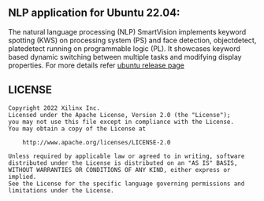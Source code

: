 ## NLP application for Ubuntu 22.04:
 The natural language processing (NLP) SmartVision implements keyword spotting (KWS) on processing system (PS) 
 and face detection, objectdetect, platedetect running on programmable logic (PL). 
 It showcases keyword based dynamic switching between multiple tasks and modifying display properties.
 For more details refer [ubuntu release page](https://ubuntu.com/download/xilinx)

## LICENSE

````
Copyright 2022 Xilinx Inc.
Licensed under the Apache License, Version 2.0 (the "License");
you may not use this file except in compliance with the License.
You may obtain a copy of the License at

    http://www.apache.org/licenses/LICENSE-2.0

Unless required by applicable law or agreed to in writing, software
distributed under the License is distributed on an "AS IS" BASIS,
WITHOUT WARRANTIES OR CONDITIONS OF ANY KIND, either express or implied.
See the License for the specific language governing permissions and
limitations under the License.
````